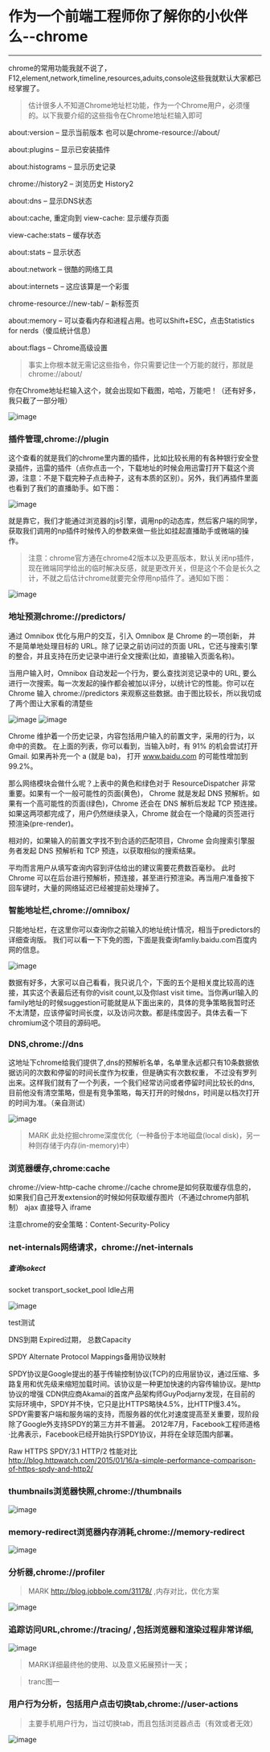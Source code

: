 # 作为一个前端工程师你了解你的小伙伴么--chrome

------

chrome的常用功能我就不说了，F12,element,network,timeline,resources,aduits,console这些我就默认大家都已经掌握了。



> 估计很多人不知道Chrome地址栏功能，作为一个Chrome用户，必须懂的。以下我要介绍的这些指令在Chrome地址栏输入即可

about:version – 显示当前版本 也可以是chrome-resource://about/

about:plugins – 显示已安装插件

about:histograms – 显示历史记录

chrome://history2 – 浏览历史 History2

about:dns – 显示DNS状态

about:cache, 重定向到 view-cache: 显示缓存页面

view-cache:stats – 缓存状态

about:stats – 显示状态

about:network – 很酷的网络工具

about:internets – 这应该算是一个彩蛋

chrome-resource://new-tab/ – 新标签页

about:memory – 可以查看内存和进程占用。也可以Shift+ESC，点击Statistics for nerds（傻瓜统计信息）

about:flags – Chrome高级设置


> 事实上你根本就无需记这些指令，你只需要记住一个万能的就行，那就是chrome://about/

你在Chrome地址栏输入这个，就会出现如下截图，哈哈，万能吧！（还有好多，我只截了一部分哦）


![image](https://github.com/ChenChenJoke/JokerChrome/blob/master/images/bmI7by.png)


### 插件管理,chrome://plugin

这个查看的就是我们的chrome里内置的插件，比如比较长用的有各种银行安全登录插件，迅雷的插件（点你点击一个，下载地址的时候会用迅雷打开下载这个资源，注意：不是下载完种子点击种子，这有本质的区别）。另外，我们再插件里面也看到了我们的直播助手。如下图：

![image](https://github.com/ChenChenJoke/JokerChrome/blob/master/images/plugin_cliponyu.png)

就是靠它，我们才能通过浏览器的js引擎，调用np的动态库，然后客户端的同学，获取我们调用的np插件时候传入的参数来做一些比如挂起直播助手或微端的操作。

> 注意：chrome官方通在chrome42版本以及更高版本，默认关闭np插件，现在微端同学给出的临时解决反感，就是更改开关，但是这个不会是长久之计，不就之后估计chrome就要完全停用np插件了。通知如下图：

![image](https://github.com/ChenChenJoke/JokerChrome/blob/master/images/NPAPI.png)

### 地址预测chrome://predictors/

通过 Omnibox 优化与用户的交互，引入 Omnibox 是 Chrome 的一项创新， 并不是简单地处理目标的 URL。除了记录之前访问过的页面 URL，它还与搜索引擎的整合，并且支持在历史记录中进行全文搜索(比如，直接输入页面名称)。

当用户输入时，Omnibox 自动发起一个行为，要么查找浏览记录中的 URL, 要么进行一次搜索。每一次发起的操作都会被加以评分，以统计它的性能。你可以在 Chrome 输入 chrome://predictors 来观察这些数据。由于图比较长，所以我切成了两个图让大家看的清楚些

![image](https://github.com/ChenChenJoke/JokerChrome/blob/master/images/predictors_font.png)
![image](https://github.com/ChenChenJoke/JokerChrome/blob/master/images/predictors_end.png)

Chrome 维护着一个历史记录，内容包括用户输入的前置文字，采用的行为，以命中的资数。 在上面的列表，你可以看到，当输入b时，有 91% 的机会尝试打开 Gmail. 如果再补充一个 a (就是 ba)， 打开 www.baidu.com 的可能性增加到 99.2%。

那么网络模块会做什么呢？上表中的黄色和绿色对于 ResourceDispatcher 非常重要。如果有一个一般可能性的页面(黄色)， Chrome 就是发起 DNS 预解析。如果有一个高可能性的页面(绿色)，Chrome 还会在 DNS 解析后发起 TCP 预连接。如果这两项都完成了，用户仍然继续录入，Chrome 就会在一个隐藏的页签进行预渲染(pre-render)。

相对的，如果输入的前置文字找不到合适的匹配项目，Chrome 会向搜索引擎服务者发起 DNS 预解析和 TCP 预连，以获取相似的搜索结果。

平均而言用户从填写查询内容到评估给出的建议需要花费数百毫秒。 此时 Chrome 可以在后台进行预解析，预连接，甚至进行预渲染。再当用户准备按下回车键时，大量的网络延迟已经被提前处理掉了。

### 智能地址栏,chrome://omnibox/

只能地址栏，在这里你可以查询你之前输入的地址统计情况，相当于predictors的详细查询版。
我们可以看一下下免的图，下面是我查询famliy.baidu.com百度内网的信息。

![image](https://github.com/ChenChenJoke/JokerChrome/blob/master/images/omnibox.png)

数据有好多，大家可以自己看看，我只说几个，下面的五个是相关度比较高的连接，其实这个表最后还有你的visit count,以及你last visit time。当你再url输入的family地址的时候suggestion可能就是从下面出来的，具体的竞争策略我暂时还不太清楚，应该停留时间长度，以及访问次数。都是纬度因子。具体去看一下chromium这个项目的源码吧。

### DNS,chrome://dns

这地址下chrome给我们提供了,dns的预解析名单，名单里永远都只有10条数据依据访问的次数和停留的时间长度作为权重，但是确实有次数权重，
不过没有罗列出来。这样我们就有了一个列表，一个我们经常访问或者停留时间比较长的dns,目前他没有清空策略，但是有竞争策略，每天打开的时候dns，时间是以档次打开的时间为准。（亲自测试）

![image](https://github.com/ChenChenJoke/JokerChrome/blob/master/images/chrome_dns.png)


> MARK 此处挖掘chrome深度优化（一种备份于本地磁盘(local disk)，另一种则存储于内存(in-memory)中）

### 浏览器缓存,chrome:cache
chrome://view-http-cache
chrome://cache
chrome是如何获取缓存信息的，如果我们自己开发extension的时候如何获取缓存图片（不通过chrome内部机制）
ajax
直接导入
iframe

注意chrome的安全策略：Content-Security-Policy


### net-internals网络请求，chrome://net-internals


##### 查询sokect

socket transport_socket_pool  Idle占用

![image](https://github.com/ChenChenJoke/JokerChrome/blob/master/images/sokect.png)


test测试


DNS到期 Expired过期， 总数Capacity

SPDY   Alternate Protocol Mappings备用协议映射

SPDY协议是Google提出的基于传输控制协议(TCP)的应用层协议，通过压缩、多路复用和优先级来缩短加载时间。该协议是一种更加快速的内容传输协议。是http协议的增强
CDN供应商Akamai的首席产品架构师GuyPodjarny发现，在目前的实际环境中，SPDY并不快，它只是比HTTPS略快4.5%，比HTTP慢3.4%。SPDY需要客户端和服务端的支持，而服务器的优化对速度提高至关重要，现阶段除了Google外支持SPDY的第三方并不普遍。
2012年7月，Facebook工程师道格·比弗表示，Facebook已经开始执行SPDY协议，并将在全球范围内部署。

Raw HTTPS
SPDY/3.1
HTTP/2
性能对比
http://blog.httpwatch.com/2015/01/16/a-simple-performance-comparison-of-https-spdy-and-http2/


### thumbnails浏览器快照,chrome://thumbnails

![image](https://github.com/ChenChenJoke/JokerChrome/blob/master/images/thumbnails.png)



### memory-redirect浏览器内存消耗,chrome://memory-redirect

![image](https://github.com/ChenChenJoke/JokerChrome/blob/master/images/memoryRedirect.png)


### 分析器,chrome://profiler

> MARK http://blog.jobbole.com/31178/  ,内存对比，优化方案

![image](https://github.com/ChenChenJoke/JokerChrome/blob/master/images/memoryRedirect.png)


### 追踪访问URL,chrome://tracing/ ,包括浏览器和渲染过程非常详细,

![image](https://github.com/ChenChenJoke/JokerChrome/blob/master/images/tracing.png)

> MARK详细最终他的使用、以及意义拓展预计一天；

> tranc图一



### 用户行为分析，包括用户点击切换tab,chrome://user-actions

> 主要手机用户行为，当过切换tab，而且包括浏览器点击（有效或者无效）



![image](https://github.com/ChenChenJoke/JokerChrome/blob/master/images/user-actions.png)


















